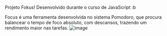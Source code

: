 Projeto Fokus! Desenvolvido durante o curso de JavaScript :b 

Focus é uma ferramenta desenvolvida no sistema Pomodoro, que procura balancear o tempo de foco absoluto, com descansos, trazendo um rendimento maior nas tarefas.
![image](https://github.com/danielmster56/focus/assets/93445644/09d5fcf7-6c37-47af-b272-4b6b5b3199cc)
